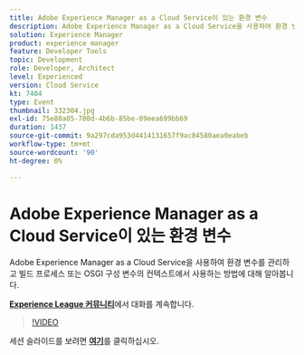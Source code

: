 ```yaml
---
title: Adobe Experience Manager as a Cloud Service이 있는 환경 변수
description: Adobe Experience Manager as a Cloud Service을 사용하여 환경 변수를 관리하고 빌드 프로세스 또는 OSGI 구성 변수의 컨텍스트에서 사용하는 방법에 대해 알아봅니다.
solution: Experience Manager
product: experience manager
feature: Developer Tools
topic: Development
role: Developer, Architect
level: Experienced
version: Cloud Service
kt: 7404
type: Event
thumbnail: 332304.jpg
exl-id: 75e88a05-780d-4b6b-85be-09eea699bb69
duration: 1437
source-git-commit: 9a297cda953d4414131657f9ac84580aea0eabeb
workflow-type: tm+mt
source-wordcount: '90'
ht-degree: 0%

---
```


# Adobe Experience Manager as a Cloud Service이 있는 환경 변수

Adobe Experience Manager as a Cloud Service을 사용하여 환경 변수를 관리하고 빌드 프로세스 또는 OSGI 구성 변수의 컨텍스트에서 사용하는 방법에 대해 알아봅니다.

**[Experience League 커뮤니티](https://adobe.ly/36Yd3v6)**&#x200B;에서 대화를 계속합니다.

>[!VIDEO](https://video.tv.adobe.com/v/332304/?quality=12&learn=on&hidetitle=true)

세션 슬라이드를 보려면 **[여기](/help/adobe-developers-live/assets/environment-variables-aemcs.pdf)**&#x200B;를 클릭하십시오.
